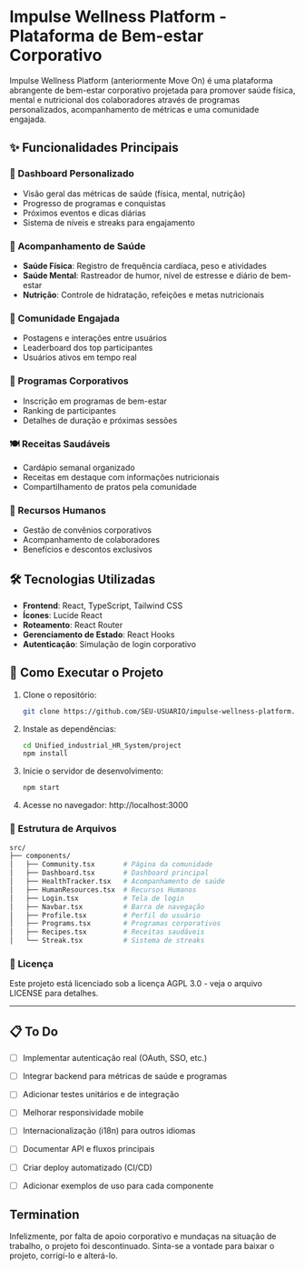 # Impulse Wellness Platform - Plataforma de Bem-estar Corporativo

Impulse Wellness Platform (anteriormente Move On) é uma plataforma abrangente de bem-estar corporativo projetada para promover saúde física, mental e nutricional dos colaboradores através de programas personalizados, acompanhamento de métricas e uma comunidade engajada.

## ✨ Funcionalidades Principais

### 🏡 Dashboard Personalizado
- Visão geral das métricas de saúde (física, mental, nutrição)
- Progresso de programas e conquistas
- Próximos eventos e dicas diárias
- Sistema de níveis e streaks para engajamento

### 💪 Acompanhamento de Saúde
- **Saúde Física**: Registro de frequência cardíaca, peso e atividades
- **Saúde Mental**: Rastreador de humor, nível de estresse e diário de bem-estar
- **Nutrição**: Controle de hidratação, refeições e metas nutricionais

### 👥 Comunidade Engajada
- Postagens e interações entre usuários
- Leaderboard dos top participantes
- Usuários ativos em tempo real

### 📅 Programas Corporativos
- Inscrição em programas de bem-estar
- Ranking de participantes
- Detalhes de duração e próximas sessões

### 🍽️ Receitas Saudáveis
- Cardápio semanal organizado
- Receitas em destaque com informações nutricionais
- Compartilhamento de pratos pela comunidade

### 🏢 Recursos Humanos
- Gestão de convênios corporativos
- Acompanhamento de colaboradores
- Benefícios e descontos exclusivos

## 🛠️ Tecnologias Utilizadas

- **Frontend**: React, TypeScript, Tailwind CSS
- **Ícones**: Lucide React
- **Roteamento**: React Router
- **Gerenciamento de Estado**: React Hooks
- **Autenticação**: Simulação de login corporativo

## 🚀 Como Executar o Projeto

1. Clone o repositório:
   ```bash
   git clone https://github.com/SEU-USUARIO/impulse-wellness-platform.git
   ```
2. Instale as dependências:
   ```bash
   cd Unified_industrial_HR_System/project
   npm install
   ```
3. Inicie o servidor de desenvolvimento:
   ```bash
   npm start
   ```
4. Acesse no navegador:
   http://localhost:3000

### 📂 Estrutura de Arquivos
```bash
src/
├── components/
│   ├── Community.tsx       # Página da comunidade
│   ├── Dashboard.tsx       # Dashboard principal
│   ├── HealthTracker.tsx   # Acompanhamento de saúde
│   ├── HumanResources.tsx  # Recursos Humanos
│   ├── Login.tsx           # Tela de login
│   ├── Navbar.tsx          # Barra de navegação
│   ├── Profile.tsx         # Perfil do usuário
│   ├── Programs.tsx        # Programas corporativos
│   ├── Recipes.tsx         # Receitas saudáveis
│   └── Streak.tsx          # Sistema de streaks
```

### 📝 Licença
Este projeto está licenciado sob a licença AGPL 3.0 - veja o arquivo LICENSE para detalhes.

---

## 📋 To Do
- [ ] Implementar autenticação real (OAuth, SSO, etc.)
- [ ] Integrar backend para métricas de saúde e programas
- [ ] Adicionar testes unitários e de integração
- [ ] Melhorar responsividade mobile
- [ ] Internacionalização (i18n) para outros idiomas
- [ ] Documentar API e fluxos principais
- [ ] Criar deploy automatizado (CI/CD)
- [ ] Adicionar exemplos de uso para cada componente



## Termination
Infelizmente, por falta de apoio corporativo e mundaças na situação de trabalho, o projeto foi descontinuado. Sinta-se a vontade para baixar o projeto, corrigí-lo e alterá-lo.
